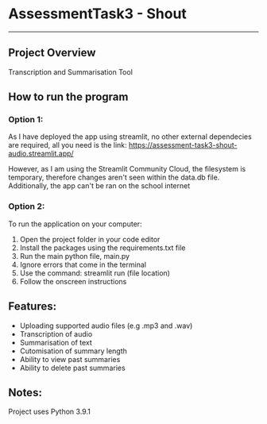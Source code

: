 # AssessmentTask3 - Shout 

---

## Project Overview
Transcription and Summarisation Tool

## How to run the program
### Option 1: 
As I have deployed the app using streamlit, no other external dependecies are required, all you need is the link:
https://assessment-task3-shout-audio.streamlit.app/

However, as I am using the Streamlit Community Cloud, the filesystem is temporary, therefore changes aren't seen within the data.db file.
Additionally, the app can't be ran on the school internet

### Option 2:
To run the application on your computer:
1. Open the project folder in your code editor
2. Install the packages using the requirements.txt file
3. Run the main python file, main.py
4. Ignore errors that come in the terminal
5. Use the command: streamlit run (file location)
6. Follow the onscreen instructions

## Features:
- Uploading supported audio files (e.g .mp3 and .wav)
- Transcription of audio
- Summarisation of text
- Cutomisation of summary length
- Ability to view past summaries
- Ability to delete past summaries

## Notes:
Project uses Python 3.9.1

